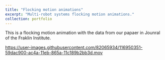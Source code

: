 ```yaml
---
title: "Flocking motion animations"
excerpt: "Multi-robot systems flocking motion animations."
collection: portfolio
---
```


This is a flocking motion animation with the data from our papaer in Jounral of the Fraklin Institute.


https://user-images.githubusercontent.com/82065934/116950351-59dac900-ac4a-11eb-865a-11c189b2bb3d.mov



